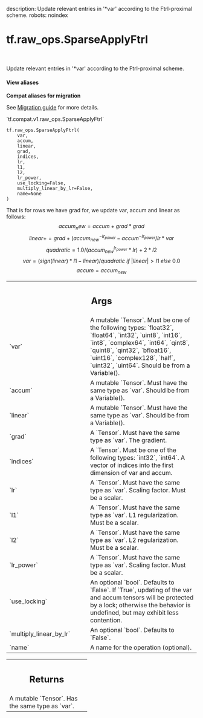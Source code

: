 description: Update relevant entries in '*var' according to the Ftrl-proximal scheme.
robots: noindex

# tf.raw_ops.SparseApplyFtrl

<!-- Insert buttons and diff -->

<table class="tfo-notebook-buttons tfo-api nocontent" align="left">

</table>



Update relevant entries in '*var' according to the Ftrl-proximal scheme.

<section class="expandable">
  <h4 class="showalways">View aliases</h4>
  <p>
<b>Compat aliases for migration</b>
<p>See
<a href="https://www.tensorflow.org/guide/migrate">Migration guide</a> for
more details.</p>
<p>`tf.compat.v1.raw_ops.SparseApplyFtrl`</p>
</p>
</section>

<pre class="devsite-click-to-copy prettyprint lang-py tfo-signature-link">
<code>tf.raw_ops.SparseApplyFtrl(
    var,
    accum,
    linear,
    grad,
    indices,
    lr,
    l1,
    l2,
    lr_power,
    use_locking=False,
    multiply_linear_by_lr=False,
    name=None
)
</code></pre>



<!-- Placeholder for "Used in" -->

That is for rows we have grad for, we update var, accum and linear as follows:
$$accum_new = accum + grad * grad$$
$$linear += grad + (accum_{new}^{-lr_{power}} - accum^{-lr_{power}} / lr * var$$
$$quadratic = 1.0 / (accum_{new}^{lr_{power}} * lr) + 2 * l2$$
$$var = (sign(linear) * l1 - linear) / quadratic\ if\ |linear| > l1\ else\ 0.0$$
$$accum = accum_{new}$$

<!-- Tabular view -->
 <table class="responsive fixed orange">
<colgroup><col width="214px"><col></colgroup>
<tr><th colspan="2"><h2 class="add-link">Args</h2></th></tr>

<tr>
<td>
`var`
</td>
<td>
A mutable `Tensor`. Must be one of the following types: `float32`, `float64`, `int32`, `uint8`, `int16`, `int8`, `complex64`, `int64`, `qint8`, `quint8`, `qint32`, `bfloat16`, `uint16`, `complex128`, `half`, `uint32`, `uint64`.
Should be from a Variable().
</td>
</tr><tr>
<td>
`accum`
</td>
<td>
A mutable `Tensor`. Must have the same type as `var`.
Should be from a Variable().
</td>
</tr><tr>
<td>
`linear`
</td>
<td>
A mutable `Tensor`. Must have the same type as `var`.
Should be from a Variable().
</td>
</tr><tr>
<td>
`grad`
</td>
<td>
A `Tensor`. Must have the same type as `var`. The gradient.
</td>
</tr><tr>
<td>
`indices`
</td>
<td>
A `Tensor`. Must be one of the following types: `int32`, `int64`.
A vector of indices into the first dimension of var and accum.
</td>
</tr><tr>
<td>
`lr`
</td>
<td>
A `Tensor`. Must have the same type as `var`.
Scaling factor. Must be a scalar.
</td>
</tr><tr>
<td>
`l1`
</td>
<td>
A `Tensor`. Must have the same type as `var`.
L1 regularization. Must be a scalar.
</td>
</tr><tr>
<td>
`l2`
</td>
<td>
A `Tensor`. Must have the same type as `var`.
L2 regularization. Must be a scalar.
</td>
</tr><tr>
<td>
`lr_power`
</td>
<td>
A `Tensor`. Must have the same type as `var`.
Scaling factor. Must be a scalar.
</td>
</tr><tr>
<td>
`use_locking`
</td>
<td>
An optional `bool`. Defaults to `False`.
If `True`, updating of the var and accum tensors will be protected
by a lock; otherwise the behavior is undefined, but may exhibit less
contention.
</td>
</tr><tr>
<td>
`multiply_linear_by_lr`
</td>
<td>
An optional `bool`. Defaults to `False`.
</td>
</tr><tr>
<td>
`name`
</td>
<td>
A name for the operation (optional).
</td>
</tr>
</table>



<!-- Tabular view -->
 <table class="responsive fixed orange">
<colgroup><col width="214px"><col></colgroup>
<tr><th colspan="2"><h2 class="add-link">Returns</h2></th></tr>
<tr class="alt">
<td colspan="2">
A mutable `Tensor`. Has the same type as `var`.
</td>
</tr>

</table>

